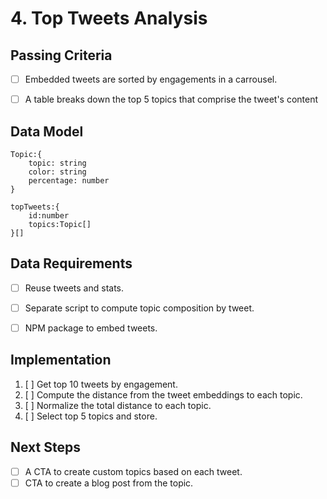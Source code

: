# 4. Top Tweets Analysis

## Passing Criteria
- [ ] Embedded tweets are sorted by engagements in a carrousel.
- [ ] A table breaks down the top 5 topics that comprise the tweet's content


## Data Model
```
Topic:{
    topic: string
    color: string
    percentage: number
}

topTweets:{
    id:number
    topics:Topic[]
}[]
```


## Data Requirements
- [ ] Reuse tweets and stats.
- [ ] Separate script to compute topic composition by tweet.
- [ ] NPM package to embed tweets.


## Implementation
1. [ ] Get top 10 tweets by engagement.
2. [ ] Compute the distance from the tweet embeddings to each topic.
3. [ ] Normalize the total distance to each topic.
4. [ ] Select top 5 topics and store.


## Next Steps
- [ ] A CTA to create custom topics based on each tweet.
- [ ] CTA to create a blog post from the topic.
